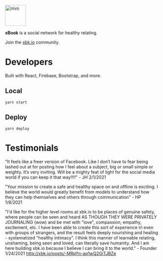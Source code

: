 <img alt="nivo" src="https://raw.githubusercontent.com/geoffreyhale/xbk.io/master/public/logo192.png" width="68" height="68"/>

**xBook** is a social network for healthy relating.

Join the [xbk.io](https://xbk.io) community.

# Developers

Built with React, Firebase, Bootstrap, and more.

## Local

```
yarn start
```

## Deploy

```
yarn deploy
```

# Testimonials

"It feels like a freer version of Facebook. Like I don’t have to fear being lashed out at for posting how I feel about a subject, big or small simple or weighty. It’s very inviting. Will be a mighty feat of light for the social media world if you can keep it that way!!!!" - JH 2/1/2021

"Your mission to create a safe and healthy space on and offline is exciting. I believe the world would greatly benefit from models to understand how they can help themselves and others through communication" - HP 1/8/2021

"I'd like for the higher level rooms at xbk.io to be places of genuine safety, where people can be seen and heard AS THOUGH THEY WERE PRIVATELY JOURNALING (wow) and be met with "love", compassion, empathy, excitement, etc. I have been able to create this sort of experience irl even with groups of strangers, and the result feels deeply nourishing and healing - systematized "healthy intimacy". I think this manner of learnable relating, unshaming, being seen and loved, can literally save humanity. And I am here building xbk.io because I believe I can bring it to the world." - Founder 1/24/2021 http://xbk.io/posts/-MRpYn-aq1wQ2GiTJBZe
